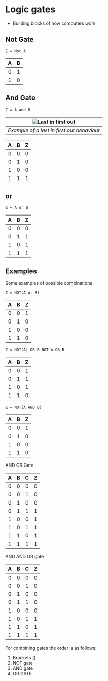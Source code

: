 # Logic gates

* Building blocks of how computers work

## Not Gate

```Z = Not A```

|A|B|
|:-:|:-:|
|0|1|
|1|0|

## And Gate

```Z = A and B```

|![Last in first out](https://www.computerscience.gcse.guru/wp-content/uploads/2016/11/AND-255x127.png)|
|:----------------------------:|
|*Example of a last in first out behaviour*|

|A|B|Z|
|:-:|:-:|:-:|
|0|0|0|
|0|1|0|
|1|0|0|
|1|1|1|

## or 

```Z = A or B```

|A|B|Z|
|:-:|:-:|:-:|
|0|0|0|
|0|1|1|
|1|0|1|
|1|1|1|
## Examples

Some examples of possible combinations



```Z = NOT(A or B)```

|A|B|Z|
|:-:|:-:|:-:|
|0|0|1|
|0|1|0|
|1|0|0|
|1|1|0|

```Z = NOT(A) OR B NOT A OR B```

|A|B|Z|
|:-:|:-:|:-:|
|0|0|1|
|0|1|1|
|1|0|1|
|1|1|0|
```Z = NOT(A AND B)```

|A|B|Z|
|:-:|:-:|:-:|
|0|0|1|
|0|1|0|
|1|0|0|
|1|1|0|

AND OR Gate

|A|B|C|Z|
|:-:|:-:|:-:|:--:|
|0|0|0|0|
|0|0|1|0|
|0|1|0|0|
|0|1|1|1|
|1|0|0|1|
|1|0|1|1|
|1|1|0|1|
|1|1|1|1|

AND AND OR gate

|A|B|C|Z|
|:-:|:-:|:-:|:--:|
|0|0|0|0|
|0|0|1|0|
|0|1|0|0|
|0|1|1|0|
|1|0|0|0|
|1|0|1|1|
|1|1|0|1|
|1|1|1|1|

For combining gates the order is as follows: 

1.  Brackets ()
2. NOT gate
3. AND gate
4. OR GATE
